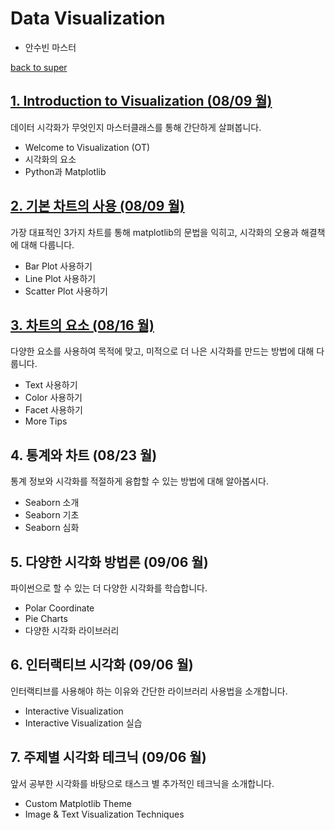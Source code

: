 # Data Visualization
- 안수빈 마스터

[back to super](https://github.com/jinmang2/boostcamp_ai_tech_2/tree/main/s-stage)

## [1. Introduction to Visualization (08/09 월)](https://github.com/jinmang2/boostcamp_ai_tech_2/tree/main/s-stage/data_viz/ch01_intro_viz)

데이터 시각화가 무엇인지 마스터클래스를 통해 간단하게 살펴봅니다.

- Welcome to Visualization (OT)
- 시각화의 요소
- Python과 Matplotlib


## [2. 기본 차트의 사용 (08/09 월)](https://github.com/jinmang2/boostcamp_ai_tech_2/tree/main/s-stage/data_viz/ch02_basic_chart)

가장 대표적인 3가지 차트를 통해 matplotlib의 문법을 익히고, 시각화의 오용과 해결책에 대해 다룹니다.

- Bar Plot 사용하기
- Line Plot 사용하기
- Scatter Plot 사용하기


## [3. 차트의 요소 (08/16 월)](https://github.com/jinmang2/boostcamp_ai_tech_2/tree/main/s-stage/data_viz/ch03_chart_component)

다양한 요소를 사용하여 목적에 맞고, 미적으로 더 나은 시각화를 만드는 방법에 대해 다룹니다.

- Text 사용하기
- Color 사용하기
- Facet 사용하기
- More Tips


## 4. 통계와 차트 (08/23 월)

통계 정보와 시각화를 적절하게 융합할 수 있는 방법에 대해 알아봅시다.

- Seaborn 소개
- Seaborn 기초
- Seaborn 심화


## 5. 다양한 시각화 방법론 (09/06 월)

파이썬으로 할 수 있는 더 다양한 시각화를 학습합니다.

- Polar Coordinate
- Pie Charts
- 다양한 시각화 라이브러리


## 6. 인터랙티브 시각화 (09/06 월)

인터랙티브를 사용해야 하는 이유와 간단한 라이브러리 사용법을 소개합니다.

- Interactive Visualization
- Interactive Visualization 실습


## 7. 주제별 시각화 테크닉 (09/06 월)

앞서 공부한 시각화를 바탕으로 태스크 별 추가적인 테크닉을 소개합니다.

- Custom Matplotlib Theme
- Image & Text Visualization Techniques
